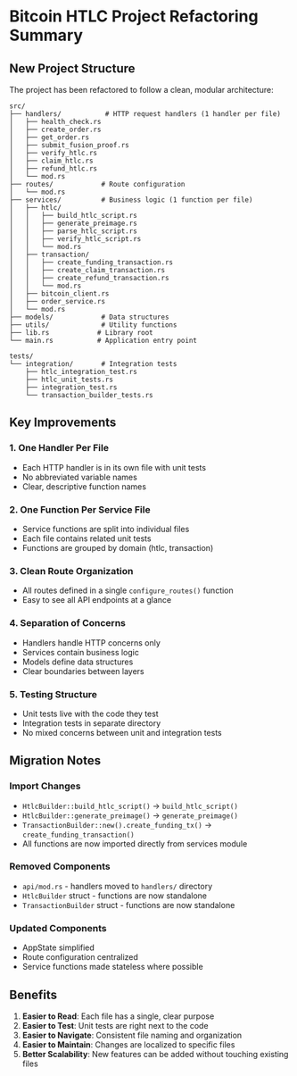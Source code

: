 # Bitcoin HTLC Project Refactoring Summary

## New Project Structure

The project has been refactored to follow a clean, modular architecture:

```
src/
├── handlers/           # HTTP request handlers (1 handler per file)
│   ├── health_check.rs
│   ├── create_order.rs
│   ├── get_order.rs
│   ├── submit_fusion_proof.rs
│   ├── verify_htlc.rs
│   ├── claim_htlc.rs
│   ├── refund_htlc.rs
│   └── mod.rs
├── routes/            # Route configuration
│   └── mod.rs
├── services/          # Business logic (1 function per file)
│   ├── htlc/
│   │   ├── build_htlc_script.rs
│   │   ├── generate_preimage.rs
│   │   ├── parse_htlc_script.rs
│   │   ├── verify_htlc_script.rs
│   │   └── mod.rs
│   ├── transaction/
│   │   ├── create_funding_transaction.rs
│   │   ├── create_claim_transaction.rs
│   │   ├── create_refund_transaction.rs
│   │   └── mod.rs
│   ├── bitcoin_client.rs
│   ├── order_service.rs
│   └── mod.rs
├── models/            # Data structures
├── utils/             # Utility functions
├── lib.rs            # Library root
└── main.rs           # Application entry point

tests/
└── integration/       # Integration tests
    ├── htlc_integration_test.rs
    ├── htlc_unit_tests.rs
    ├── integration_test.rs
    └── transaction_builder_tests.rs
```

## Key Improvements

### 1. **One Handler Per File**
- Each HTTP handler is in its own file with unit tests
- No abbreviated variable names
- Clear, descriptive function names

### 2. **One Function Per Service File**
- Service functions are split into individual files
- Each file contains related unit tests
- Functions are grouped by domain (htlc, transaction)

### 3. **Clean Route Organization**
- All routes defined in a single `configure_routes()` function
- Easy to see all API endpoints at a glance

### 4. **Separation of Concerns**
- Handlers handle HTTP concerns only
- Services contain business logic
- Models define data structures
- Clear boundaries between layers

### 5. **Testing Structure**
- Unit tests live with the code they test
- Integration tests in separate directory
- No mixed concerns between unit and integration tests

## Migration Notes

### Import Changes
- `HtlcBuilder::build_htlc_script()` → `build_htlc_script()`
- `HtlcBuilder::generate_preimage()` → `generate_preimage()`
- `TransactionBuilder::new().create_funding_tx()` → `create_funding_transaction()`
- All functions are now imported directly from services module

### Removed Components
- `api/mod.rs` - handlers moved to `handlers/` directory
- `HtlcBuilder` struct - functions are now standalone
- `TransactionBuilder` struct - functions are now standalone

### Updated Components
- AppState simplified
- Route configuration centralized
- Service functions made stateless where possible

## Benefits

1. **Easier to Read**: Each file has a single, clear purpose
2. **Easier to Test**: Unit tests are right next to the code
3. **Easier to Navigate**: Consistent file naming and organization
4. **Easier to Maintain**: Changes are localized to specific files
5. **Better Scalability**: New features can be added without touching existing files